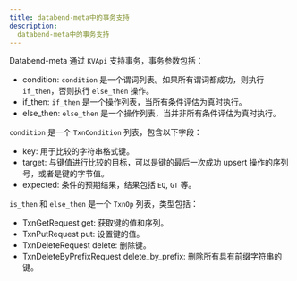 ```yaml
---
title: databend-meta中的事务支持
description: 
  databend-meta中的事务支持
---
```


Databend-meta 通过 `KVApi` 支持事务，事务参数包括：

* condition: `condition` 是一个谓词列表。如果所有谓词都成功，则执行 `if_then`，否则执行 `else_then` 操作。
* if_then: `if_then` 是一个操作列表，当所有条件评估为真时执行。
* else_then: `else_then` 是一个操作列表，当并非所有条件评估为真时执行。

`condition` 是一个 `TxnCondition` 列表，包含以下字段：

* key: 用于比较的字符串格式键。
* target: 与键值进行比较的目标，可以是键的最后一次成功 upsert 操作的序列号，或者是键的字节值。
* expected: 条件的预期结果，结果包括 `EQ`, `GT` 等。

`is_then` 和 `else_then` 是一个 `TxnOp` 列表，类型包括：

* TxnGetRequest get: 获取键的值和序列。
* TxnPutRequest put: 设置键的值。
* TxnDeleteRequest delete: 删除键。
* TxnDeleteByPrefixRequest delete_by_prefix: 删除所有具有前缀字符串的键。